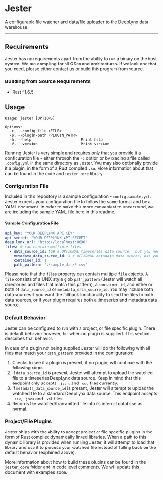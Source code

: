 # Jester

A configurable file watcher and data/file uploader to the DeepLynx data warehouse.

-------------

## Requirements
Jester has no requirements apart from the ability to run a binary on the host system. We are compiling for all OSes and architectures. If we lack one that you need, please either contact us or build this program from source.

### Building from Source Requirements

- Rust ^1.6.5


## Usage
```shell
Usage: jester [OPTIONS]

Options:
  -c, --config-file <FILE>         
  -p, --plugin-path <PLUGIN_PATH>  
  -h, --help                       Print help
  -V, --version                    Print version

```
Running Jester is very simple and requires only that you provide it a configuration file - either through the `-c` option or by placing a file called `.config.yml` in the same directory as Jester. You may also optionally provide it a plugin, in the form of a Rust compiled `.so`. More information about that can be found in the code and `jester_core` library.

### Configuration File
Included in this repository is a sample configuration - `config.sample.yml`. Jester expects your configuration file to follow the same format and be a YAML document. In order to make this more convenient to understand, we are including the sample YAML file here in this readme.

#### Sample Configuration File
```yaml
api_key: "YOUR DEEPLYNX API KEY"
api_secret: "YOUR DEEPLYNX API SECRET"
deep_lynx_url: "http://localhost:8090"
files: # can contain multiple files
  - data_source_id: 469 # OPTIONAL timeseries data source,  but you need this or metadata data source
    metadata_data_source_id: 1 # OPTIONAL metadata data source, but you need this or data source
    container_id: 1
    path_pattern: "./sample_dir/*.csv"
```

Please note that the `files` property can contain multiple `file` objects. A `file` consists of a UNIX style glob `path_pattern` (Jester will watch all directories and files that match this pattern), a `container_id`, and either or both of `data_source_id` or `metadata_data_source_id`. You may include both data sources if you want the fallback functionality to send the files to both data sources, or if your plugin requires both a timeseries and metadata data source.

### Default Behavior
Jester can be configured to run with a project, or file specific plugin. There is default behavior however, for when no plugin is supplied. This section describes that behavior.

In case of a plugin not being supplied Jester will do the following with all files that match your `path_pattern` provided in the configuration:
1. Checks to see if a plugin is present, if no plugin, will continue with the following steps
2. If `data_source_id` is present, Jester will attempt to upload the watched file to a timeseries DeepLynx data source. Keep in mind that this endpoint only accepts `.json`. and `.csv` files currently.
3. If `metadata_data_source_id` is present, Jester will attempt to upload the watched file to a standard DeepLynx data source. This endpoint accepts `.csv`, `.json` and `.xml` files.
4. Records the watched/transmitted file into its internal database as normal.

### Project/File Plugins
Jester ships with the ability to accept project or file specific plugins in the form of Rust compiled dynamically linked libraries. When a path to this dynamic library is provided when running Jester, it will attempt to load that library and use it to process your watched file instead of falling back on the default behavior (explained above).

More information about how to build these plugins can be found in the `jester_core` folder and in code level comments. We will update this document with examples soon.